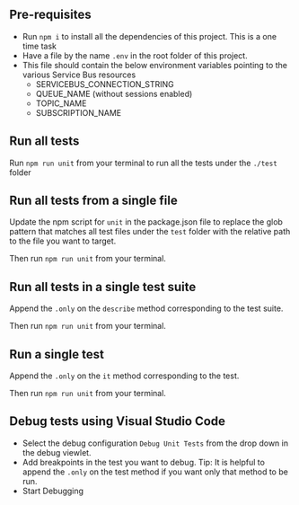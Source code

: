 ## Pre-requisites

- Run `npm i` to install all the dependencies of this project. This is a one time task
- Have a file by the name `.env` in the root folder of this project.
- This file should contain the below environment variables pointing to the various Service Bus resources
    - SERVICEBUS_CONNECTION_STRING
    - QUEUE_NAME (without sessions enabled)
    - TOPIC_NAME
    - SUBSCRIPTION_NAME

## Run all tests

Run `npm run unit` from your terminal to run all the tests under the `./test` folder

## Run all tests from a single file

Update the npm script for `unit` in the package.json file to replace the glob pattern that matches
all test files under the `test` folder with the relative path to the file you want to target.

Then run `npm run unit` from your terminal.

## Run all tests in a single test suite

Append the `.only` on the `describe` method corresponding to the test suite.

Then run `npm run unit` from your terminal.

## Run a single test

Append the `.only` on the `it` method corresponding to the test.

Then run `npm run unit` from your terminal.

## Debug tests using Visual Studio Code

- Select the debug configuration `Debug Unit Tests` from the drop down in the debug viewlet.
- Add breakpoints in the test you want to debug. Tip: It is helpful to append the `.only` on the test method if you want only that method to be run.
- Start Debugging


